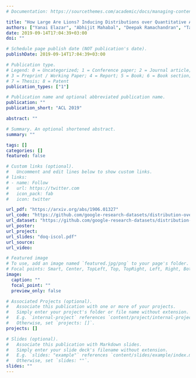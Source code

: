 ```yaml
---
# Documentation: https://sourcethemes.com/academic/docs/managing-content/

title: "How Large Are Lions? Inducing Distributions over Quantitative Attributes"
authors: ["Yanai Elazar", "Abhijit Mahabal", "Deepak Ramachandran", "Tania Bedrax-Weiss", "Dan Roth"]
date: 2019-09-14T17:04:39+03:00
doi: ""

# Schedule page publish date (NOT publication's date).
publishDate: 2019-09-14T17:04:39+03:00

# Publication type.
# Legend: 0 = Uncategorized; 1 = Conference paper; 2 = Journal article;
# 3 = Preprint / Working Paper; 4 = Report; 5 = Book; 6 = Book section;
# 7 = Thesis; 8 = Patent
publication_types: ["1"]

# Publication name and optional abbreviated publication name.
publication: ""
publication_short: "ACL 2019"

abstract: ""

# Summary. An optional shortened abstract.
summary: ""

tags: []
categories: []
featured: false

# Custom links (optional).
#   Uncomment and edit lines below to show custom links.
# links:
# - name: Follow
#   url: https://twitter.com
#   icon_pack: fab
#   icon: twitter

url_pdf: "https://arxiv.org/abs/1906.01327"
url_code: "https://github.com/google-research-datasets/distribution-over-quantities"
url_dataset: "https://github.com/google-research-datasets/distribution-over-quantities"
url_poster:
url_project:
url_slides: "doq-iscol.pdf"
url_source:
url_video:

# Featured image
# To use, add an image named `featured.jpg/png` to your page's folder.
# Focal points: Smart, Center, TopLeft, Top, TopRight, Left, Right, BottomLeft, Bottom, BottomRight.
image:
  caption: ""
  focal_point: ""
  preview_only: false

# Associated Projects (optional).
#   Associate this publication with one or more of your projects.
#   Simply enter your project's folder or file name without extension.
#   E.g. `internal-project` references `content/project/internal-project/index.md`.
#   Otherwise, set `projects: []`.
projects: []

# Slides (optional).
#   Associate this publication with Markdown slides.
#   Simply enter your slide deck's filename without extension.
#   E.g. `slides: "example"` references `content/slides/example/index.md`.
#   Otherwise, set `slides: ""`.
slides: ""
---
```

